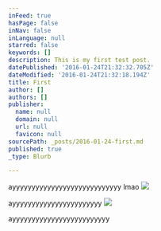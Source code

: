 ```yaml
---
inFeed: true
hasPage: false
inNav: false
inLanguage: null
starred: false
keywords: []
description: This is my first test post.
datePublished: '2016-01-24T21:32:32.705Z'
dateModified: '2016-01-24T21:32:18.194Z'
title: First
author: []
authors: []
publisher:
  name: null
  domain: null
  url: null
  favicon: null
sourcePath: _posts/2016-01-24-first.md
published: true
_type: Blurb

---
```

ayyyyyyyyyyyyyyyyyyyyyyyyyyyy lmao
![](https://the-grid-user-content.s3-us-west-2.amazonaws.com/10715fa8-fe86-4307-aa06-11c857454b78.gif)

ayyyyyyyyyyyyyyyyyyyyyyy
![](https://the-grid-user-content.s3-us-west-2.amazonaws.com/c199da5e-1457-4fdb-90bf-f63a787e281f.jpg)

ayyyyyyyyyyyyyyyyyyyyyyyyy